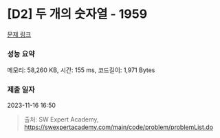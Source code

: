 # [D2] 두 개의 숫자열 - 1959 

[문제 링크](https://swexpertacademy.com/main/code/problem/problemDetail.do?contestProbId=AV5PpoFaAS4DFAUq) 

### 성능 요약

메모리: 58,260 KB, 시간: 155 ms, 코드길이: 1,971 Bytes

### 제출 일자

2023-11-16 16:50



> 출처: SW Expert Academy, https://swexpertacademy.com/main/code/problem/problemList.do